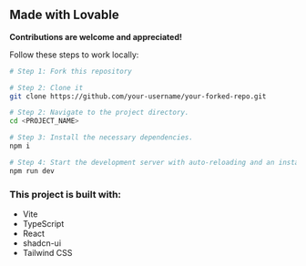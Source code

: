 ## Made with Lovable

**Contributions are welcome and appreciated!**

Follow these steps to work locally:

```sh
# Step 1: Fork this repository

# Step 2: Clone it
git clone https://github.com/your-username/your-forked-repo.git

# Step 2: Navigate to the project directory.
cd <PROJECT_NAME>

# Step 3: Install the necessary dependencies.
npm i

# Step 4: Start the development server with auto-reloading and an instant preview.
npm run dev
```

### This project is built with:

- Vite
- TypeScript
- React
- shadcn-ui
- Tailwind CSS